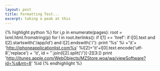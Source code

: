 ```yaml
---
layout: post
title: Formatting Test...
excerpt: taking a peak at this
---
```


{% highlight python %}
for i,p in enumerate(pages):
    root = lxml.html.fromstring(p)
    for l in root.iterlinks():
        if l[1] == 'href':
            if l[0].text and l[2].startswith('/app/id') and l[2].endswith('/'):
                print '%s' %i +'\t'+ 'http://iphoneapplicationlist.com%s' %l[2]+'\t'+l[0].text.encode('utf-8','replace') + '\t',
                id = ''.join(l[2].split('/')[-2][3:])
                print 'http://itunes.apple.com/WebObjects/MZStore.woa/wa/viewSoftware?id=%s&mt=8' %id
{% endhighlight %}



